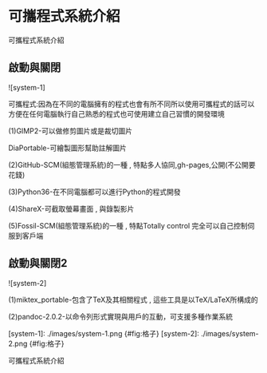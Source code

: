 可攜程式系統介紹
===

可攜程式系統介紹

啟動與關閉
---
![system-1]


可攜程式:因為在不同的電腦擁有的程式也會有所不同所以使用可攜程式的話可以方便在任何電腦執行自己熟悉的程式也可使用建立自己習慣的開發環境

(1)GIMP2-可以做修剪圖片或是裁切圖片

DiaPortable-可繪製圖形幫助註解圖片

(2)GitHub-SCM(組態管理系統)的一種 , 特點多人協同,gh-pages,公開(不公開要花錢)

(3)Python36-在不同電腦都可以進行Python的程式開發

(4)ShareX-可截取螢幕畫面 , 與錄製影片

(5)Fossil-SCM(組態管理系統)的一種 , 特點Totally control 完全可以自己控制伺服到客戶端

啟動與關閉2
---
![system-2]

(1)miktex_portable-包含了TeX及其相關程式 , 這些工具是以TeX/LaTeX所構成的

(2)pandoc-2.0.2-以命令列形式實現與用戶的互動，可支援多種作業系統


[system-1]: ./images/system-1.png {#fig:格子}
[system-2]: ./images/system-2.png {#fig:格子}



可攜程式系統介紹

